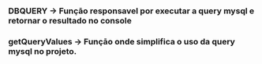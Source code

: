 ### DBQUERY -> Funçāo responsavel por executar a query mysql e retornar o resultado no console
### getQueryValues -> Funçāo onde simplifica o uso da query mysql no projeto.
